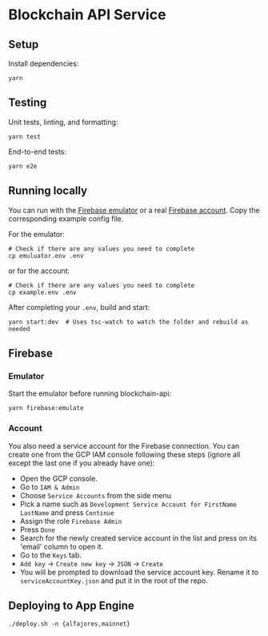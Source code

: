 # Blockchain API Service

## Setup

Install dependencies:

```
yarn
```

## Testing

Unit tests, linting, and formatting:

```
yarn test
```

End-to-end tests:

```
yarn e2e
```

## Running locally

You can run with the [Firebase emulator](#emulator) or a real
[Firebase account](#account). Copy the corresponding example config
file.

For the emulator:

```
# Check if there are any values you need to complete
cp emuluator.env .env
```

or for the account:

```
# Check if there are any values you need to complete
cp example.env .env
```

After completing your `.env`, build and start:

```
yarn start:dev  # Uses tsc-watch to watch the folder and rebuild as needed
```

## Firebase

### Emulator

Start the emulator before running blockchain-api:

```
yarn firebase:emulate
```

### Account

You also need a service account for the Firebase connection. You can create one from the GCP IAM console following these steps (ignore all except the last one if you already have one):

- Open the GCP console.
- Go to `IAM & Admin`
- Choose `Service Accounts` from the side menu
- Pick a name such as `Development Service Account for FirstName LastName` and press `Continue`
- Assign the role `Firebase Admin`
- Press `Done`
- Search for the newly created service account in the list and press on its 'email' column to open it.
- Go to the `Keys` tab.
- `Add key` -> `Create new key` -> `JSON` -> `Create`
- You will be prompted to download the service account key. Rename it to `serviceAccountKey.json` and put it in the root of the repo.

## Deploying to App Engine

```
./deploy.sh -n {alfajores,mainnet}
```
